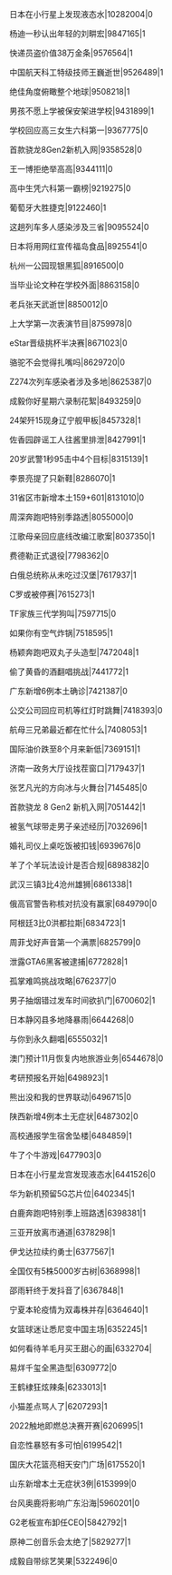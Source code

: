 日本在小行星上发现液态水|10282004|0

杨迪一秒认出年轻的刘畊宏|9847165|1

快递员盗价值38万金条|9576564|1

中国航天科工特级技师王巍逝世|9526489|1

绝佳角度俯瞰整个地球|9508218|1

男孩不愿上学被保安架进学校|9431899|1

学校回应高三女生六科第一|9367775|0

首款骁龙8Gen2新机入网|9358528|0

王一博拒绝举高高|9344111|0

高中生凭六科第一霸榜|9219275|0

葡萄牙大胜捷克|9122460|1

这趟列车多人感染涉及三省|9095524|0

日本将用网红宣传福岛食品|8925541|0

杭州一公园现银黑狐|8916500|0

当毕业论文种在学校外面|8863158|0

老兵张天武逝世|8850012|0

上大学第一次表演节目|8759978|0

eStar晋级挑杯半决赛|8671023|0

骆驼不会觉得扎嘴吗|8629720|0

Z274次列车感染者涉及多地|8625387|0

成毅你好星期六录制花絮|8493259|0

24架歼15现身辽宁舰甲板|8457328|1

佐香园辟谣工人往酱里排泄|8427991|1

20岁武警1秒95击中4个目标|8315139|1

李景亮提了只新鞋|8286070|1

31省区市新增本土159+601|8131010|0

周深奔跑吧特别季路透|8055000|0

江歌母亲回应底线改编江歌案|8037350|1

费德勒正式退役|7798362|0

白俄总统称从未吃过汉堡|7617937|1

C罗或被停赛|7615273|1

TF家族三代学狗叫|7597715|0

如果你有空气炸锅|7518595|1

杨颖奔跑吧双丸子头造型|7472048|1

偷了黄昏的酒翻唱挑战|7441772|1

广东新增6例本土确诊|7421387|0

公交公司回应司机等红灯时跳舞|7418393|0

航母三兄弟最近都在忙什么|7408053|1

国际油价跌至8个月来新低|7369151|1

济南一政务大厅设找茬窗口|7179437|1

张艺凡光的方向冰与火舞台|7145485|0

首款骁龙 8 Gen2 新机入网|7051442|1

被氢气球带走男子亲述经历|7032696|1

婚礼司仪上桌吃饭被扣钱|6939676|0

羊了个羊玩法设计是否合规|6898382|0

武汉三镇3比4沧州雄狮|6861338|1

俄高官警告称核对抗没有赢家|6849790|0

阿根廷3比0洪都拉斯|6834723|1

周菲戈好声音第一个满票|6825799|0

泄露GTA6黑客被逮捕|6772828|1

孤掌难鸣挑战攻略|6762377|0

男子抽烟错过发车时间欲扒门|6700602|1

日本静冈县多地降暴雨|6644268|0

与你到永久翻唱|6555032|1

澳门预计11月恢复内地旅游业务|6544678|0

考研预报名开始|6498923|1

熊出没和我的世界联动|6496715|0

陕西新增4例本土无症状|6487302|0

高校通报学生宿舍坠楼|6484859|1

牛了个牛游戏|6477903|0

日本在小行星龙宫发现液态水|6441526|0

华为新机预留5G芯片位|6402345|1

白鹿奔跑吧特别季上班路透|6398381|1

三亚开放离市通道|6378298|1

伊戈达拉续约勇士|6377567|1

全国仅有5株5000岁古树|6368998|1

邵雨轩终于发抖音了|6367848|1

宁夏本轮疫情为双毒株并存|6364640|1

女篮球迷让悉尼变中国主场|6352245|1

如何看待羊毛月买王甜心的画|6332704|

易烊千玺全黑造型|6309772|0

王鹤棣狂炫辣条|6233013|1

小猫差点骂人了|6207293|1

2022触地即燃总决赛开赛|6206995|1

自恋性暴怒有多可怕|6199542|1

国庆大花篮亮相天安门广场|6175520|1

山东新增本土无症状3例|6153999|0

台风奥鹿将影响广东沿海|5960201|0

G2老板宣布卸任CEO|5842792|1

原神二创音乐会太绝了|5829277|1

成毅自带综艺笑果|5322496|0

